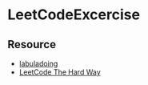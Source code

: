 # LeetCodeExcercise


## Resource

* [labuladoing](https://labuladong.online/algo/home/)
* [LeetCode The Hard Way](https://leetcodethehardway.com/)
